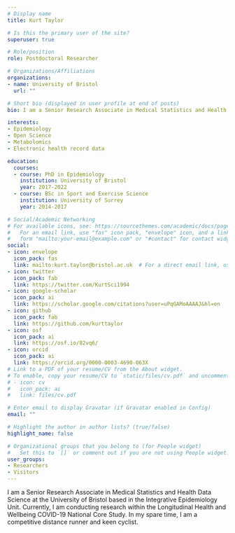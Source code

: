 ```yaml
---
# Display name
title: Kurt Taylor

# Is this the primary user of the site?
superuser: true

# Role/position
role: Postdoctoral Researcher

# Organizations/Affiliations
organizations:
- name: University of Bristol
  url: ""

# Short bio (displayed in user profile at end of posts)
bio: I am a Senior Research Associate in Medical Statistics and Health Data Science conducting research within the Longitudinal Health and Wellbeing COVID-19 National Core Study.

interests:
- Epidemiology
- Open Science
- Metabolomics
- Electronic health record data

education:
  courses:
  - course: PhD in Epidemiology
    institution: University of Bristol
    year: 2017-2022
  - course: BSc in Sport and Exercise Science
    institution: University of Surrey
    year: 2014-2017

# Social/Academic Networking
# For available icons, see: https://sourcethemes.com/academic/docs/page-builder/#icons
#   For an email link, use "fas" icon pack, "envelope" icon, and a link in the
#   form "mailto:your-email@example.com" or "#contact" for contact widget.
social:
- icon: envelope
  icon_pack: fas
  link: mailto:kurt.taylor@bristol.ac.uk  # For a direct email link, use "mailto:test@example.org".
- icon: twitter
  icon_pack: fab
  link: https://twitter.com/KurtSci1994
- icon: google-scholar
  icon_pack: ai
  link: https://scholar.google.com/citations?user=uPqGAMoAAAAJ&hl=en
- icon: github
  icon_pack: fab
  link: https://github.com/kurttaylor
- icon: osf
  icon_pack: ai
  link: https://osf.io/82vq6/
- icon: orcid
  icon_pack: ai
  link: https://orcid.org/0000-0003-4690-063X
# Link to a PDF of your resume/CV from the About widget.
# To enable, copy your resume/CV to `static/files/cv.pdf` and uncomment the lines below.
# - icon: cv
#   icon_pack: ai
#   link: files/cv.pdf

# Enter email to display Gravatar (if Gravatar enabled in Config)
email: ""

# Highlight the author in author lists? (true/false)
highlight_name: false

# Organizational groups that you belong to (for People widget)
#   Set this to `[]` or comment out if you are not using People widget.
user_groups:
- Researchers
- Visitors
---
```


I am a Senior Research Associate in Medical Statistics and Health Data Science at the University of Bristol based in the Integrative Epidemiology Unit. Currently, I am conducting research within the Longitudinal Health and Wellbeing COVID-19 National Core Study. In my spare time, I am a competitive distance runner and keen cyclist.
